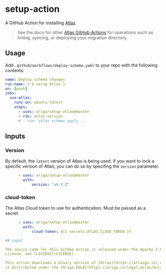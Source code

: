 # setup-action

A GitHub Action for installing [Atlas](https://github.com/ariga/atlas).

> See the docs for other [Atlas GitHub Actions](https://atlasgo.io/integrations/github-actions) for operations such as linting, syncing, or deploying your migration directory. 

## Usage

Add `.github/workflows/deploy-schema.yaml` to your repo with the following contents:

```yaml
name: Deploy schema changes
run-name: I'm using Atlas 🚀
on: [push]
jobs:
  use-atlas:
    runs-on: ubuntu-latest
    steps:
      - uses: ariga/setup-atlas@master
      - run: atlas version
      # - run: atlas schema apply ... 
```

## Inputs

### Version

By default, the `latest` version of Atlas is being used. If you want to lock a specific version of Atlas, you can do so by specifing the `version` parameter.

```yaml
      - uses: ariga/setup-atlas@master
        with:
            version: "vX.Y.Z"
```
### cloud-token

The Atlas Cloud token to use for authentication. Must be passed as a secret.
```yaml
      - uses: ariga/setup-atlas@master
        with:
            cloud-token: ${{ secrets.ATLAS_CLOUD_TOKEN }}

## Legal

The source code for this GitHub Action is released under the Apache 2.0
License, see [LICENSE](LICENSE).

This action downloads a binary version of [Atlas](https://atlasgo.io) which
is distributed under the [Ariga EULA](https://ariga.io/legal/atlas/eula).